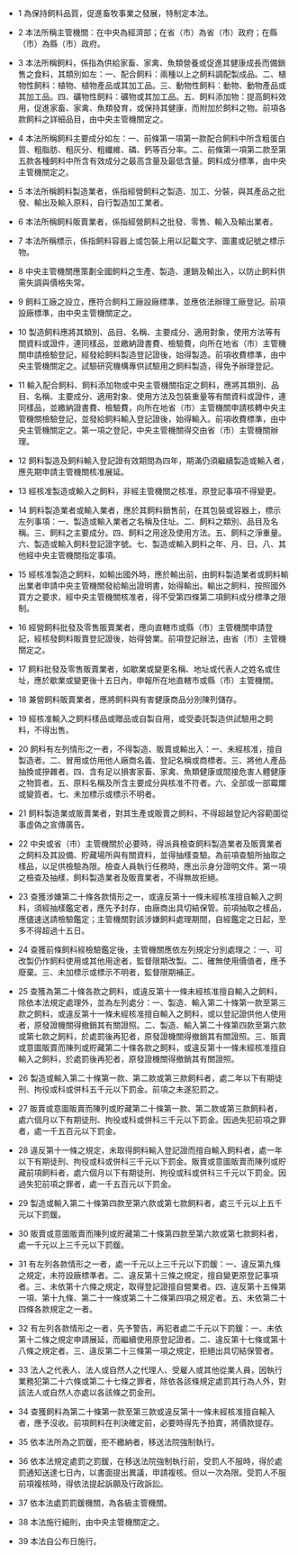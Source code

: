 * 1 為保持飼料品質，促進畜牧事業之發展，特制定本法。

* 2 本法所稱主管機關：在中央為經濟部；在省（市）為省（市）政府；在縣（市）為縣（市）政府。

* 3 本法所稱飼料，係指為供給家畜、家禽、魚類營養或促進其健康成長而備銷售之食料，其類別如左：一、配合飼料：兩種以上之飼料調配製成品。二、植物性飼料：植物、植物產品或其加工品。三、動物性飼料：動物、動物產品或其加工品。四、礦物性飼料：礦物或其加工品。五、飼料添加物：提高飼料效用，促進家畜、家禽、魚類發育，或保持其健康，而附加於飼料之物。前項各款飼料之詳細品目，由中央主管機關定之。

* 4 本法所稱飼料主要成分如左：一、前條第一項第一款配合飼料中所含粗蛋白質、粗脂肪、粗灰分、粗纖維、磷、鈣等百分率。二、前條第一項第二款至第五款各種飼料中所含有效成分之最高含量及最低含量。飼料成分標準，由中央主管機關定之。

* 5 本法所稱飼料製造業者，係指經營飼料之製造、加工、分裝，與其產品之批發、輸出及輸入原料，自行製造加工業者。

* 6 本法所稱飼料販賣業者，係指經營飼料之批發、零售、輸入及輸出業者。

* 7 本法所稱標示，係指飼料容器上或包裝上用以記載文字、圖畫或記號之標示物。

* 8 中央主管機關應策劃全國飼料之生產、製造、運銷及輸出入，以防止飼料供需失調與價格失常。

* 9 飼料工廠之設立，應符合飼料工廠設廠標準，並應依法辦理工廠登記。前項設廠標準，由中央主管機關定之。

* 10 製造飼料應將其類別、品目、名稱、主要成分、適用對象，使用方法等有關資料或證件，連同樣品，並繳納證書費、檢驗費，向所在地省（市）主管機關申請檢驗登記，經發給飼料製造登記證後，始得製造。前項收費標準，由中央主管機關定之。試驗研究機構專供試驗用之飼料製造，得免予辦理登記。

* 11 輸入配合飼料、飼料添加物或中央主管機關指定之飼料，應將其類別、品目、名稱、主要成分、適用對象、使用方法及包裝重量等有關資料或證件，連同樣品，並繳納證書費、檢驗費，向所在地省（市）主管機關申請核轉中央主管機關檢驗登記，並發給飼料輸入登記證後，始得輸入。前項收費標準，由中央主管機關定之。第一項之登記，中央主管機關得交由省（市）主管機關辦理。

* 12 飼料製造及飼料輸入登記證有效期間為四年，期滿仍須繼續製造或輸入者，應先期申請主管機關核准展延。

* 13 經核准製造或輸入之飼料，非經主管機關之核准，原登記事項不得變更。

* 14 飼料製造業者或輸入業者，應於其飼料銷售前，在其包裝或容器上，標示左列事項：一、製造或輸入業者之名稱及住址。二、飼料之類別、品目及名稱。三、飼料之主要成分。四、飼料之用途及使用方法。五、飼料之淨重量。六、製造或輸入飼料登記證字號。七、製造或輸入飼料之年、月、日。八、其他經中央主管機關指定事項。

* 15 經核准製造之飼料，如輸出國外時，應於輸出前，由飼料製造業者或飼料輸出業者申請中央主管機關發給輸出證明書，始得輸出。輸出之飼料，按照國外買方之要求，經中央主管機關核准者，得不受第四條第二項飼料成分標準之限制。

* 16 經營飼料批發及零售販賣業者，應向直轄市或縣（市）主管機關申請登記，經核發飼料販賣登記證後，始得營業。前項登記辦法，由省（市）主管機關定之。

* 17 飼料批發及零售販賣業者，如歇業或變更名稱、地址或代表人之姓名或住址，應於歇業或變更後十五日內，申報所在地直轄市或縣（市）主管機關。

* 18 兼營飼料販賣業者，應將飼料與有害健康商品分別陳列儲存。

* 19 經核准輸入之飼料樣品或贈品或自製自用，或受委託製造供試驗用之飼料，不得出售。

* 20 飼料有左列情形之一者，不得製造、販賣或輸出入：一、未經核准，擅自製造者。二、冒用或仿用他人廠商名義、登記名稱或商標者。三、將他人產品抽換或摻雜者。四、含有足以損害家畜、家禽、魚類健康或間接危害人體健康之物質者。五、原料名稱及所含主要成分與核准不符者。六、全部或一部霉爛或變質者。七、未加標示或標示不明者。

* 21 飼料製造業或販賣業者，對其生產或販賣之飼料，不得超越登記內容範圍從事虛偽之宣傳廣告。

* 22 中央或省（市）主管機關於必要時，得派員檢查飼料製造業者及販賣業者之飼料及其設備、貯藏場所與有關資料，並得抽樣查驗。為前項查驗所抽取之樣品，以足供檢驗為限。檢查人員執行任務時，應出示身分證明文件。第一項之檢查及抽樣，飼料製造業者及販賣業者，不得無故拒絕。

* 23 查獲涉嫌第二十條各款情形之一，或違反第十一條未經核准擅自輸入之飼料，須經抽樣鑑定者，應先予封存，由廠商出具切結保管。前項抽取之樣品，應儘速送請檢驗鑑定；主管機關對該涉嫌飼料處理期間，自經鑑定之日起，至多不得超過十五日。

* 24 查獲前條飼料經檢驗鑑定後，主管機關應依左列規定分別處理之：一、可改製仍作飼料使用或其他用途者，監督限期改製。二、確無使用價值者，應予廢棄。三、未加標示或標示不明者，監督限期補正。

* 25 查獲為第二十條各款之飼料，或違反第十一條未經核准擅自輸入之飼料，除依本法規定處理外，並為左列處分：一、製造、輸入第二十條第一款至第三款之飼料，或違反第十一條未經核准擅自輸入之飼料，或以登記證供他人使用者，原發證機關得撤銷其有關證照。二、製造、輸入第二十條第四款至第六款或第七款之飼料，於處罰後再犯者，原發證機關得撤銷其有關證照。三、販賣或意圖販賣而陳列或貯藏第二十條各款之飼料，或違反第十一條未經核准擅自輸入之飼料，於處罰後再犯者，原發證機關得撤銷其有關證照。

* 26 製造或輸入第二十條第一款、第二款或第三款飼料者，處二年以下有期徒刑、拘役或科或併科五千元以下罰金。前項之未遂犯罰之。

* 27 販賣或意圖販賣而陳列或貯藏第二十條第一款、第二款或第三款飼料者，處六個月以下有期徒刑、拘役或科或併科三千元以下罰金。因過失犯前項之罪者，處一千五百元以下罰金。

* 28 違反第十一條之規定，未取得飼料輸入登記證而擅自輸入飼料者，處一年以下有期徒刑、拘役或科或併科三千元以下罰金。販賣或意圖販賣而陳列或貯藏前項飼料者，處六個月以下有期徒刑、拘役或科或併科三千元以下罰金。因過失犯前項之罪者，處一千五百元以下罰金。

* 29 製造或輸入第二十條第四款至第六款或第七款飼料者，處三千元以上五千元以下罰鍰。

* 30 販賣或意圖販賣而陳列或貯藏第二十條第四款至第六款或第七款飼料者，處一千元以上三千元以下罰鍰。

* 31 有左列各款情形之一者，處一千元以上三千元以下罰鍰：一、違反第九條之規定，未符設廠標準者。二、違反第十三條之規定，擅自變更原登記事項者。三、未依第十六條之規定，取得登記證擅自營業者。四、違反第十五條第一項、第十九條、第二十一條或第二十二條第四項之規定者。五、未依第二十四條各款規定之一者。

* 32 有左列各款情形之一者，先予警告，再犯者處二千元以下罰鍰：一、未依第十二條之規定申請展延，而繼續使用原登記證者。二、違反第十七條或第十八條之規定者。三、違反第二十三條第一項之規定，拒絕出具切結保管者。

* 33 法人之代表人、法人或自然人之代理人、受雇人或其他從業人員，因執行業務犯第二十六條或第二十七條之罪者，除依各該條規定處罰其行為人外，對該法人或自然人亦處以各該條之罰金刑。

* 34 查獲飼料為第二十條第一款至第三款或違反第十一條未經核准擅自輸入者，應予沒收。前項飼料在判決確定前，必要時得先予拍賣，將價款提存。

* 35 依本法所為之罰鍰，拒不繳納者，移送法院強制執行。

* 36 依本法規定處罰之罰鍰，在移送法院強制執行前，受罰人不服時，得於處罰通知送達七日內，以書面提出異議，申請複核。但以一次為限。受罰人不服前項複核時，得依法提起訴願及行政訴訟。

* 37 依本法處罰罰鍰機關，為各級主管機關。

* 38 本法施行細則，由中央主管機關定之。

* 39 本法自公布日施行。

